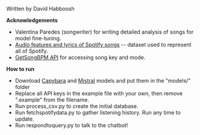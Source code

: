 Written by David Habboosh

**Acknowledgements**
* Valentina Paredes (songwriter) for writing detailed analysis of songs for model fine-tuning.
* [Audio features and lyrics of Spotify songs](https://www.kaggle.com/datasets/imuhammad/audio-features-and-lyrics-of-spotify-songs?resource=download) -- dataset used to represent all of Spotify.
* [GetSongBPM API](https://getsongbpm.com/api) for accessing song key and mode.

**How to run**
* Download [Capybara](https://huggingface.co/TheBloke/Nous-Capybara-34B-GGUF/resolve/main/nous-capybara-34b.Q6_K.gguf?download=true) and [Mistral](https://huggingface.co/TheBloke/OpenHermes-2.5-Mistral-7B-GGUF/resolve/main/openhermes-2.5-mistral-7b.Q6_K.gguf?download=true) models and put them in the "models/" folder
* Replace all API keys in the example file with your own, then remove ".example" from the filename.
* Run process_csv.py to create the initial database.
* Run fetchspotifydata.py to gather listening history. Run any time to update.
* Run respondtoquery.py to talk to the chatbot!
